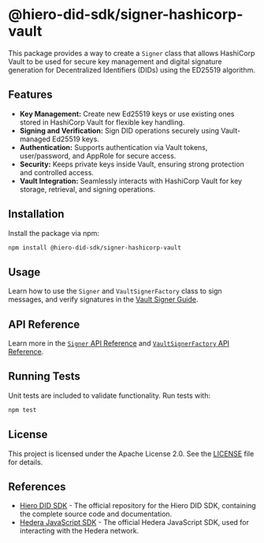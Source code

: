 # @hiero-did-sdk/signer-hashicorp-vault

This package provides a way to create a `Signer` class that allows HashiCorp Vault to be used for secure key management and digital signature generation for Decentralized Identifiers (DIDs) using the ED25519 algorithm.

## Features

- **Key Management:** Create new Ed25519 keys or use existing ones stored in HashiCorp Vault for flexible key handling.
- **Signing and Verification:** Sign DID operations securely using Vault-managed Ed25519 keys.
- **Authentication:** Supports authentication via Vault tokens, user/password, and AppRole for secure access.
- **Security:** Keeps private keys inside Vault, ensuring strong protection and controlled access.
- **Vault Integration:** Seamlessly interacts with HashiCorp Vault for key storage, retrieval, and signing operations.

## Installation

Install the package via npm:

```bash
npm install @hiero-did-sdk/signer-hashicorp-vault
```

## Usage

Learn how to use the `Signer` and `VaultSignerFactory` class to sign messages, and verify signatures in the [Vault Signer Guide](https://hiero-ledger.github.io/hiero-did-sdk-js/documentation/latest/03-implementation/components/hashicorp-vault-signer-guide.html).

## API Reference

Learn more in the [`Signer` API Reference](https://hiero-ledger.github.io/hiero-did-sdk-js/documentation/latest/03-implementation/components/hashicorp-vault-signer-api.html) and [`VaultSignerFactory` API Reference](https://hiero-ledger.github.io/hiero-did-sdk-js/documentation/latest/03-implementation/components/hashicorp-vault-signer-factory-api.html).

## Running Tests

Unit tests are included to validate functionality. Run tests with:

```bash
npm test
```

## License

This project is licensed under the Apache License 2.0. See the [LICENSE](LICENSE) file for details.

## References

- [Hiero DID SDK](https://github.com/hiero-ledger/hiero-did-sdk-js) - The official repository for the Hiero DID SDK, containing the complete source code and documentation.
- [Hedera JavaScript SDK](https://github.com/hashgraph/hedera-sdk-js) - The official Hedera JavaScript SDK, used for interacting with the Hedera network.
